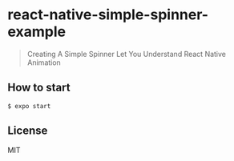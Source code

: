 # react-native-simple-spinner-example

> Creating A Simple Spinner Let You Understand React Native Animation

## How to start

```
$ expo start
```

## License

MIT
